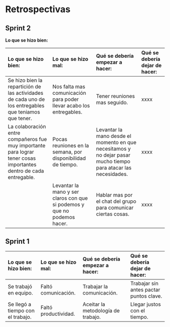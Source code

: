 # Retrospectivas

## Sprint 2

**Lo que se hizo bien:**

| **Lo que se hizo bien:**   |**Lo que se hizo mal:**|**Qué se debería empezar a hacer:**|**Qué se debería dejar de hacer:**|
|:----------|:-------------|:------|:------|
|Se hizo bien la repartición de las actividades de cada uno de los entregables que teniamos que tener.|Nos falta mas comunicación para poder llevar acabo los entregables.|Tener reuniones mas seguido.|xxxx|
|La colaboración entre compañeros fue muy importante para lograr tener cosas importantes dentro de cada entregable.|Pocas reuniones en la semana, por disponibilidad de tiempo.|Levantar la mano desde el momento en que necesitamos y no dejar pasar mucho tiempo para atacar las necesidades.|xxxx|
| |Levantar la mano y ser claros con que si podemos y que no podemos hacer.|Hablar mas por el chat del grupo para comunicar ciertas cosas.|xxxx|

## Sprint 1

| **Lo que se hizo bien:**   |**Lo que se hizo mal:**|**Qué se debería empezar a hacer:**|**Qué se debería dejar de hacer:**|
|:----------|:-------------|:------|:------|
|Se trabajó en equipo.|Faltó comunicación.|Trabajar la comunicación.|Trabajar sin antes pactar puntos clave.|
|Se llegó a tiempo con el trabajo.|Faltó productividad.|Aceitar la metodología de trabajo.|Llegar justos con el tiempo.|
